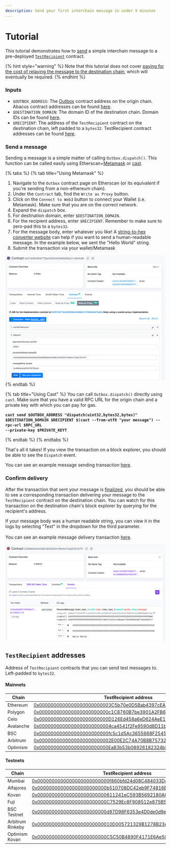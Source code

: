 ```yaml
---
description: Send your first interchain message in under 5 minutes
---
```


# Tutorial

This tutorial demonstrates how to [send](send.md) a simple interchain message to a pre-deployed [`TestRecipient`](https://github.com/abacus-network/abacus-monorepo/blob/e199e9688a4b5710fe45eefd2f04ecb84385952c/solidity/core/contracts/test/TestRecipient.sol) contract.

{% hint style="warning" %}
Note that this tutorial does not cover [paying for the cost of relaying the message to the destination chain](gas.md), which will eventually be required.
{% endhint %}

### Inputs

* `$OUTBOX_ADDRESS`: The [Outbox](../../protocol/messaging/outbox.md) contract address on the origin chain. Abacus contract addresses can be found [here](../contract-addresses/).
* `$DESTINATION_DOMAIN`: The domain ID of the destination chain. Domain IDs can be found [here](../domains.md).
* `$RECIPIENT`: The address of the `TestRecipient` contract on the destination chain, left padded to a `bytes32`. TestRecipient contract addresses can be found [here](tutorial.md#appendix).

### Send a message

Sending a message is a simple matter of calling `Outbox.dispatch()`. This function can be called easily using Etherscan+[Metamask](https://metamask.io/) or [cast](https://book.getfoundry.sh/cast/).

{% tabs %}
{% tab title="Using Metamask" %}
1. Navigate to the `Outbox` contract page on Etherscan (or its equivalent if you're sending from a non-ethereum chain).
2. Under the `Contract` tab, find the `Write as Proxy` button.
3. Click on the `Connect to Web3` button to connect your Wallet (i.e. Metamask). Make sure that you are on the correct network.
4. Expand the `dispatch` box.
5. For destination domain, enter `$DESTINATION_DOMAIN`.
6. For the recipient address, enter `$RECIPIENT`. Remember to make sure to zero-pad this to a `bytes32`.
7. For the message body, enter whatever you like! A [string-to-hex converter website](https://dencode.com/en/string/hex) can help if you want to send a human-readable message. In the example below, we sent the "Hello World" string.
8. Submit the transaction via your wallet/Metamask

![How to send an interchain message using Etherscan + Metamask](<../../.gitbook/assets/Screen Shot 2022-08-10 at 4.01.00 PM.png>)
{% endtab %}

{% tab title="Using Cast" %}
You can call `Outbox.dispatch()` directly using `cast`. Make sure that you have a valid RPC URL for the origin chain and a private key with which you can pay for gas.

<pre class="language-shell" data-overflow="wrap"><code class="lang-shell"><strong>cast send $OUTBOX_ADDRESS "dispatch(uint32,bytes32,bytes)" $DESTINATION_DOMAIN $RECIPIENT $(cast --from-utf8 "your message") --rpc-url $RPC_URL
</strong><strong>--private-key $PRIVATE_KEYT</strong></code></pre>
{% endtab %}
{% endtabs %}

That's all it takes! If you view the transaction on a block explorer, you should be able to see the `Dispatch` event.

You can see an example message sending transaction [here](https://kovan.etherscan.io/tx/0x7cabd0c3c780f62bbadff0b400086d46bfca0bf5c7cbd34a3e30c8880dddb5e3#eventlog).

### Confirm delivery

After the transaction that sent your message is [finalized](../latencies.md), you should be able to see a corresponding transaction delivering your message to the `TestRecipient` contract on the destination chain. You can watch for this transaction on the destination chain's block explorer by querying for the recipient's address.

If your message body was a human readable string, you can view it in the logs by selecting "Text" in the dropdown for the third parameter.\
\
You can see an example message delivery transaction [here](https://mumbai.polygonscan.com/address/0x0f860bfd24d08c484033d478fe4b7cda2c9167ff#events.).

![This transaction delivered an interchain message to the TestRecipient contract on Mumbai](<../../.gitbook/assets/Screen Shot 2022-08-10 at 4.04.40 PM.png>)

## `TestRecipient` addresses

Address of `TestRecipient` contracts that you can send test messages to. Left-padded to `bytes32`.

#### Mainnets

| Chain     | TestRecipient address                                                                                                                                    |
| --------- | -------------------------------------------------------------------------------------------------------------------------------------------------------- |
| Ethereum  | [0x0000000000000000000000003C5b70e0D5Bab4397cEA18272574c44aC8fC9A6E](https://etherscan.io/address/0x3C5b70e0D5Bab4397cEA18272574c44aC8fC9A6E)            |
| Polygon   | [0x000000000000000000000000c1C8760B7be3901A2FB6F8ecF2829552721d0FfF](https://polygonscan.com/address/0xc1C8760B7be3901A2FB6F8ecF2829552721d0FfF)         |
| Celo      | [0x000000000000000000000000D126Ed458a6eD624AeE125Ef2F5285E80CEe980D](https://celoscan.io/address/0xD126Ed458a6eD624AeE125Ef2F5285E80CEe980D)             |
| Avalanche | [0x0000000000000000000000004ca4541f2Fe9590d8D11b005bFFfe9F231CCb5d0](https://snowtrace.io/address/0x4ca4541f2Fe9590d8D11b005bFFfe9F231CCb5d0)            |
| BSC       | [0x000000000000000000000000fc5c1d5Ac3655668F2545668938a52D7810DB86d](https://bscscan.com/address/0xfc5c1d5Ac3655668F2545668938a52D7810DB86d)             |
| Arbitrum  | [0x0000000000000000000000002E00E2C74A70B8B7573231e7ED063FEf065855Ab](https://arbiscan.io/address/0x2E00E2C74A70B8B7573231e7ED063FEf065855Ab)             |
| Optimism  | [0x000000000000000000000000EaB3b53b08926182324bF7E12D30A5393C394cE3](https://optimistic.etherscan.io/address/0xEaB3b53b08926182324bF7E12D30A5393C394cE3) |

#### Testnets

| Chain            | TestRecipient address                                                                                                                                          |
| ---------------- | -------------------------------------------------------------------------------------------------------------------------------------------------------------- |
| Mumbai           | [0x0000000000000000000000000f860bfd24d08C484033D478fe4b7Cda2C9167Ff](https://mumbai.polygonscan.com/address/0x0f860bfd24d08C484033D478fe4b7Cda2C9167Ff)        |
| Alfajores        | [0x000000000000000000000000b510708DC42eb9F74816E8f167B0dEa4C98ad92E](https://alfajores.celoscan.io/address/0xb510708DC42eb9F74816E8f167B0dEa4C98ad92E)         |
| Kovan            | [0x000000000000000000000000611241eC593B5692180A6ce5CbD79445826f30Be](https://kovan.etherscan.io/address/0x611241eC593B5692180A6ce5CbD79445826f30Be)            |
| Fuji             | [0x000000000000000000000000C7529Ec8F908512e875B5d118927a3B0665Bc843](https://testnet.snowtrace.io/address/0xC7529Ec8F908512e875B5d118927a3B0665Bc843)          |
| BSC Testnet      | [0x000000000000000000000000d97D98F6353e4D0de0d9e180059941325e23f1f7](https://mumbai.polygonscan.com/address/0x0f860bfd24d08C484033D478fe4b7Cda2C9167Ff)        |
| Arbitrum Rinkeby | [0x00000000000000000000000010D005721329B1278B23e9E84501D339D5037Cbc](https://testnet.arbiscan.io/address/0x10D005721329B1278B23e9E84501D339D5037Cbc)           |
| Optimism Kovan   | [0x000000000000000000000000C5C50B4890F4171E6Ae50cD50Ff636Baef3b2Ed1](https://kovan-optimistic.etherscan.io/address/0xC5C50B4890F4171E6Ae50cD50Ff636Baef3b2Ed1) |
